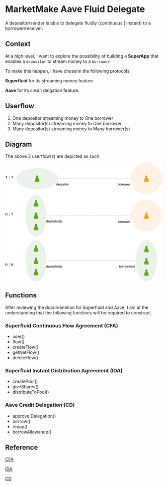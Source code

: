 # MarketMake Aave Fluid Delegate

A depositor/sender is able to delegate fluidly (continuous | instant) to a borrower/receiver.

## Context

At a high level, I want to explore the possibility of building a **SuperApp** that enables a `depositor` to stream money to a `borrower`.

To make this happen, I have chosenn the following protocols:

**Superfluid** for its streaming money feature.

**Aave** for its credit delgation feature.

## Userflow

1. One depositor streaming money to One borrower
2. Many depositor(s) streaming money to One borrower
3. Many depositor(s) streaming money to Many borrower(s)

## Diagram

The above 3 userflow(s) are depicted as such

![Userflow Diagram](images/diag-mm-aave-fluid-delegate-superapp.png)

## Functions

After reviewing the documenation for Superfluid and Aave, I am at the understanding that the following functions will be required to construct.

### Superfluid Continuous Flow Agreement (CFA)

- user()
- flow()
- createFlow()
- getNetFlow()
- deleteFlow()

### Superfluid Instant Distribution Agreement (IDA)

- createPool()
- giveShares()
- distributeToPool()

### Aave Credit Delegation (CD)

- approve Delegation()
- borrow()
- repay()
- borrowAllowance()

## Reference

[CFA](https://docs.superfluid.finance/superfluid/protocol-tutorials/create-a-superfluid-flow)

[IDA](https://docs.superfluid.finance/superfluid/protocol-tutorials/perform-an-instant-distribution)

[CD](https://docs.aave.com/developers/guides/credit-delegation)
